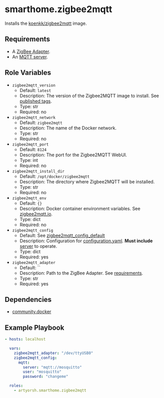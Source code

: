 # smarthome.zigbee2mqtt

Installs the [koenkk/zigbee2mqtt](https://hub.docker.com/r/koenkk/zigbee2mqtt/) image.

## Requirements

- A [ZigBee Adapter](https://www.zigbee2mqtt.io/guide/getting-started/#prerequisites).
- An [MQTT server](../mosquitto/readme.md).

## Role Variables

- `zigbee2mqtt_version`
  - Default: `latest`
  - Description: The version of the Zigbee2MQTT image to install. See [published tags](https://hub.docker.com/r/koenkk/zigbee2mqtt/tags).
  - Type: str
  - Required: no
- `zigbee2mqtt_network`
  - Default: `zigbee2mqtt`
  - Description: The name of the Docker network.
  - Type: str
  - Required: no
- `zigbee2mqtt_port`
  - Default: `8124`
  - Description: The port for the Zigbee2MQTT WebUI.
  - Type: int
  - Required: no
- `zigbee2mqtt_install_dir`
  - Default: `/opt/docker/zigbee2mqtt`
  - Description: The directory where Zigbee2MQTT will be installed.
  - Type: str
  - Required: no
- `zigbee2mqtt_env`
  - Default: `{}`
  - Description: Docker container environment variables. See [zigbee2mqtt.io](https://www.zigbee2mqtt.io/guide/installation/02_docker.html#running-the-container).
  - Type: dict
  - Required: no
- `zigbee2mqtt_config`
  - Default: See [zigbee2mqtt_config_default](./vars/main.yml)
  - Description: Configuration for [configuration.yaml](https://www.zigbee2mqtt.io/guide/configuration/#configuration). **Must include** [server](https://www.zigbee2mqtt.io/guide/configuration/mqtt.html#server-connection) to operate.
  - Type: dict
  - Required: yes
- `zigbee2mqtt_adapter`
  - Default: ``
  - Description: Path to the ZigBee Adapter. See [requirements](#requirements).
  - Type: str
  - Required: yes

## Dependencies

- [community.docker](https://docs.ansible.com/ansible/latest/collections/community/docker/index.html)

## Example Playbook

```yaml
- hosts: localhost

  vars:
    zigbee2mqtt_adapter: "/dev/ttyUSB0"
    zigbee2mqtt_config:
      mqtt:
        server: "mqtt://mosquitto"
        user: "mosquitto"
        password: "changeme"

  roles:
    - artyorsh.smarthome.zigbee2mqtt
```
